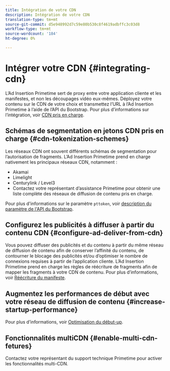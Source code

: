 ```yaml
---
title: Intégration de votre CDN
description: Intégration de votre CDN
translation-type: tm+mt
source-git-commit: d5e948992d7c59e80b530c8f4619adbffc3c03d8
workflow-type: tm+mt
source-wordcount: '184'
ht-degree: 0%

---
```



# Intégrer votre CDN {#integrating-cdn}

L’Ad Insertion Primetime sert de proxy entre votre application cliente et les manifestes, et non les découpages vidéo eux-mêmes. Déployez votre contenu sur le CDN de votre choix et transmettez l’URL à l’Ad Insertion Primetime à l’aide de l’API du Bootstrap. Pour plus d’informations sur l’intégration, voir [CDN pris en charge](/help/primetime-ad-insertion/technical-reference/supported-cdns.md).

## Schémas de segmentation en jetons CDN pris en charge {#cdn-tokenization-schemes}

Les réseaux CDN ont souvent différents schémas de segmentation pour l’autorisation de fragments. L’Ad Insertion Primetime prend en charge nativement les principaux réseaux CDN, notamment :

* Akamai
* Limelight
* Centurylink / Level3
* Contactez votre représentant d’assistance Primetime pour obtenir une liste complète des réseaux de diffusion de contenu pris en charge.

Pour plus d&#39;informations sur le paramètre `pttoken`, voir [description du paramètre de l&#39;API du Bootstrap](/help/primetime-ad-insertion/technical-reference/bootstrap-api.md#parameter-description).

## Configurez les publicités à diffuser à partir du contenu CDN {#configure-ad-deliver-from-cdn}

Vous pouvez diffuser des publicités et du contenu à partir du même réseau de diffusion de contenu afin de conserver l’affinité du contenu, de contourner le blocage des publicités et/ou d’optimiser le nombre de connexions requises à partir de l’application cliente. L’Ad Insertion Primetime prend en charge les règles de réécriture de fragments afin de mapper les fragments à votre CDN de contenu. Pour plus d’informations, voir [Réécriture du manifeste](/help/primetime-ad-insertion/technical-reference/manifest-rewriting.md).

## Augmentez les performances de début avec votre réseau de diffusion de contenu {#increase-startup-performance}

Pour plus d’informations, voir [Optimisation du début-up](/help/primetime-ad-insertion/best-practices/optimize-video-startup-time.md).

## Fonctionnalités multiCDN {#enable-multi-cdn-fetures}

Contactez votre représentant du support technique Primetime pour activer les fonctionnalités multi-CDN.
